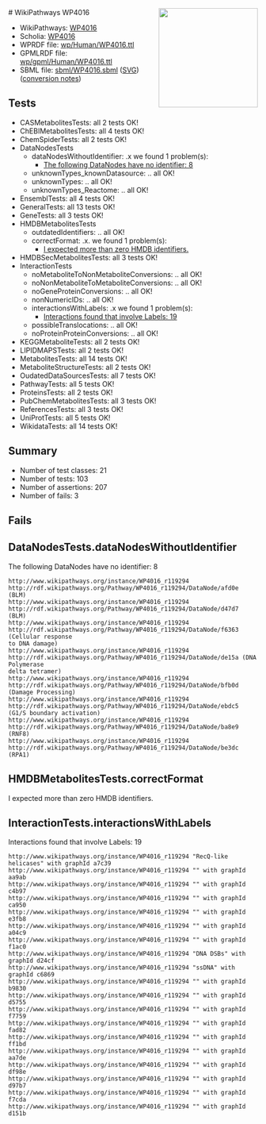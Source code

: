 <img style="float: right; width: 200px" src="../logo.png" />
# WikiPathways WP4016

* WikiPathways: [WP4016](https://identifiers.org/wikipathways:WP4016)
* Scholia: [WP4016](https://scholia.toolforge.org/wikipathways/WP4016)
* WPRDF file: [wp/Human/WP4016.ttl](../wp/Human/WP4016.ttl)
* GPMLRDF file: [wp/gpml/Human/WP4016.ttl](../wp/gpml/Human/WP4016.ttl)
* SBML file: [sbml/WP4016.sbml](../sbml/WP4016.sbml) ([SVG](../sbml/WP4016.svg)) ([conversion notes](../sbml/WP4016.txt))

## Tests
* CASMetabolitesTests: all 2 tests OK!
* ChEBIMetabolitesTests: all 4 tests OK!
* ChemSpiderTests: all 2 tests OK!
* DataNodesTests
    * dataNodesWithoutIdentifier: .x we found 1 problem(s):
        * [The following DataNodes have no identifier: 8](#d2d32fa7)
    * unknownTypes_knownDatasource: .. all OK!
    * unknownTypes: .. all OK!
    * unknownTypes_Reactome: .. all OK!
* EnsemblTests: all 4 tests OK!
* GeneralTests: all 13 tests OK!
* GeneTests: all 3 tests OK!
* HMDBMetabolitesTests
    * outdatedIdentifiers: .. all OK!
    * correctFormat: .x. we found 1 problem(s):
        * [I expected more than zero HMDB identifiers.](#ad154c1e)
* HMDBSecMetabolitesTests: all 3 tests OK!
* InteractionTests
    * noMetaboliteToNonMetaboliteConversions: .. all OK!
    * noNonMetaboliteToMetaboliteConversions: .. all OK!
    * noGeneProteinConversions: .. all OK!
    * nonNumericIDs: .. all OK!
    * interactionsWithLabels: .x we found 1 problem(s):
        * [Interactions found that involve Labels: 19](#fe97a8c1)
    * possibleTranslocations: .. all OK!
    * noProteinProteinConversions: .. all OK!
* KEGGMetaboliteTests: all 2 tests OK!
* LIPIDMAPSTests: all 2 tests OK!
* MetabolitesTests: all 14 tests OK!
* MetaboliteStructureTests: all 2 tests OK!
* OudatedDataSourcesTests: all 7 tests OK!
* PathwayTests: all 5 tests OK!
* ProteinsTests: all 2 tests OK!
* PubChemMetabolitesTests: all 3 tests OK!
* ReferencesTests: all 3 tests OK!
* UniProtTests: all 5 tests OK!
* WikidataTests: all 14 tests OK!


## Summary

* Number of test classes: 21
* Number of tests: 103
* Number of assertions: 207
* Number of fails: 3

## Fails

<a name="d2d32fa7" />

## DataNodesTests.dataNodesWithoutIdentifier

The following DataNodes have no identifier: 8
```
http://www.wikipathways.org/instance/WP4016_r119294 http://rdf.wikipathways.org/Pathway/WP4016_r119294/DataNode/afd0e (BLM)
http://www.wikipathways.org/instance/WP4016_r119294 http://rdf.wikipathways.org/Pathway/WP4016_r119294/DataNode/d47d7 (BLM)
http://www.wikipathways.org/instance/WP4016_r119294 http://rdf.wikipathways.org/Pathway/WP4016_r119294/DataNode/f6363 (Cellular response
to DNA damage)
http://www.wikipathways.org/instance/WP4016_r119294 http://rdf.wikipathways.org/Pathway/WP4016_r119294/DataNode/de15a (DNA Polymerase
delta tetramer)
http://www.wikipathways.org/instance/WP4016_r119294 http://rdf.wikipathways.org/Pathway/WP4016_r119294/DataNode/bfb0d (Damage Processing)
http://www.wikipathways.org/instance/WP4016_r119294 http://rdf.wikipathways.org/Pathway/WP4016_r119294/DataNode/ebdc5 (G1/S boundary activation)
http://www.wikipathways.org/instance/WP4016_r119294 http://rdf.wikipathways.org/Pathway/WP4016_r119294/DataNode/ba8e9 (RNF8)
http://www.wikipathways.org/instance/WP4016_r119294 http://rdf.wikipathways.org/Pathway/WP4016_r119294/DataNode/be3dc (RPA1)
```

<a name="ad154c1e" />

## HMDBMetabolitesTests.correctFormat

I expected more than zero HMDB identifiers.
<a name="fe97a8c1" />

## InteractionTests.interactionsWithLabels

Interactions found that involve Labels: 19
```
http://www.wikipathways.org/instance/WP4016_r119294 "RecQ-like helicases" with graphId a7c39
http://www.wikipathways.org/instance/WP4016_r119294 "" with graphId aa9ab
http://www.wikipathways.org/instance/WP4016_r119294 "" with graphId c4b97
http://www.wikipathways.org/instance/WP4016_r119294 "" with graphId ca950
http://www.wikipathways.org/instance/WP4016_r119294 "" with graphId e3fb8
http://www.wikipathways.org/instance/WP4016_r119294 "" with graphId a04c9
http://www.wikipathways.org/instance/WP4016_r119294 "" with graphId f1ac0
http://www.wikipathways.org/instance/WP4016_r119294 "DNA DSBs" with graphId d24cf
http://www.wikipathways.org/instance/WP4016_r119294 "ssDNA" with graphId c6869
http://www.wikipathways.org/instance/WP4016_r119294 "" with graphId b9830
http://www.wikipathways.org/instance/WP4016_r119294 "" with graphId d5755
http://www.wikipathways.org/instance/WP4016_r119294 "" with graphId f7759
http://www.wikipathways.org/instance/WP4016_r119294 "" with graphId fad82
http://www.wikipathways.org/instance/WP4016_r119294 "" with graphId ff1bd
http://www.wikipathways.org/instance/WP4016_r119294 "" with graphId aa7de
http://www.wikipathways.org/instance/WP4016_r119294 "" with graphId df98e
http://www.wikipathways.org/instance/WP4016_r119294 "" with graphId d97b7
http://www.wikipathways.org/instance/WP4016_r119294 "" with graphId f7cda
http://www.wikipathways.org/instance/WP4016_r119294 "" with graphId d151b
```

